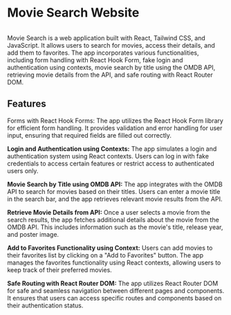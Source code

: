 # Movie Search Website

![<img src="https://i.imgur.com/DXAG4m6.png" width="100%" alt="Banner for the Movie Search website" />]([https://i.imgur.com/DXAG4m6.png](https://movie-search-react-tailwind-js.vercel.app/))

Movie Search is a web application built with React, Tailwind CSS, and JavaScript. It allows users to search for movies, access their details, and add them to favorites. The app incorporates various functionalities, including form handling with React Hook Form, fake login and authentication using contexts, movie search by title using the OMDB API, retrieving movie details from the API, and safe routing with React Router DOM.

## Features
Forms with React Hook Forms: The app utilizes the React Hook Form library for efficient form handling. It provides validation and error handling for user input, ensuring that required fields are filled out correctly.

**Login and Authentication using Contexts:** The app simulates a login and authentication system using React contexts. Users can log in with fake credentials to access certain features or restrict access to authenticated users only.

**Movie Search by Title using OMDB API:** The app integrates with the OMDB API to search for movies based on their titles. Users can enter a movie title in the search bar, and the app retrieves relevant movie results from the API.

**Retrieve Movie Details from API:** Once a user selects a movie from the search results, the app fetches additional details about the movie from the OMDB API. This includes information such as the movie's title, release year, and poster image.

**Add to Favorites Functionality using Context:** Users can add movies to their favorites list by clicking on a "Add to Favorites" button. The app manages the favorites functionality using React contexts, allowing users to keep track of their preferred movies.

**Safe Routing with React Router DOM:** The app utilizes React Router DOM for safe and seamless navigation between different pages and components. It ensures that users can access specific routes and components based on their authentication status.

